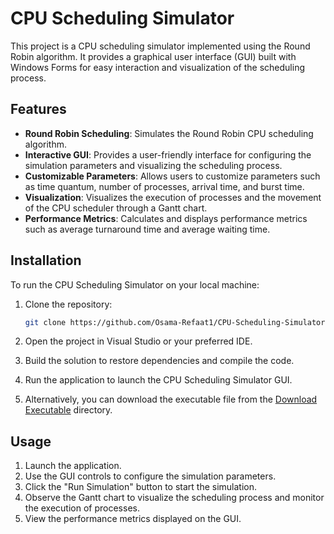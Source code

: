 # CPU Scheduling Simulator

This project is a CPU scheduling simulator implemented using the Round Robin algorithm. It provides a graphical user interface (GUI) built with Windows Forms for easy interaction and visualization of the scheduling process.

## Features

- **Round Robin Scheduling**: Simulates the Round Robin CPU scheduling algorithm.
- **Interactive GUI**: Provides a user-friendly interface for configuring the simulation parameters and visualizing the scheduling process.
- **Customizable Parameters**: Allows users to customize parameters such as time quantum, number of processes, arrival time, and burst time.
- **Visualization**: Visualizes the execution of processes and the movement of the CPU scheduler through a Gantt chart.
- **Performance Metrics**: Calculates and displays performance metrics such as average turnaround time and average waiting time.

## Installation

To run the CPU Scheduling Simulator on your local machine:

1. Clone the repository:

   ```bash
   git clone https://github.com/Osama-Refaat1/CPU-Scheduling-Simulator.git
2. Open the project in Visual Studio or your preferred IDE.
3. Build the solution to restore dependencies and compile the code.
4. Run the application to launch the CPU Scheduling Simulator GUI.
5. Alternatively, you can download the executable file from the [Download Executable](https://github.com/Osama-Refaat1/CPU-Scheduling-Simulator/bin/debug/CPU-Scheduling-Simulator.exe)
 directory.

## Usage
1. Launch the application.
2. Use the GUI controls to configure the simulation parameters.
3. Click the "Run Simulation" button to start the simulation.
4. Observe the Gantt chart to visualize the scheduling process and monitor the execution of processes.
5. View the performance metrics displayed on the GUI.

 
